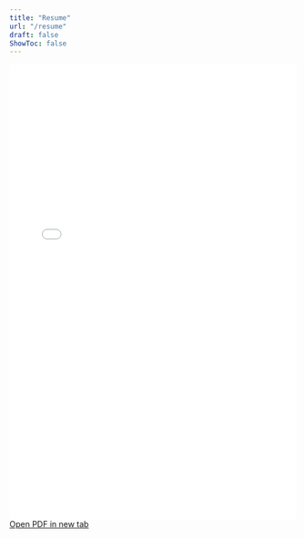 ```yaml
---
title: "Resume"
url: "/resume"
draft: false
ShowToc: false  
---
```


<div class="pdf-container">
    <iframe src="/documents/resume.pdf" width="100%" height="800px" style="border: none;" title="Resume PDF"></iframe>
</div>

<div class="pdf-download">
    <a href="/documents/resume.pdf" target="_blank" rel="noopener noreferrer" class="project-link">Open PDF in new tab</a>
</div>